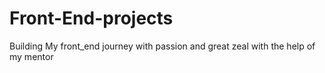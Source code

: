 # Front-End-projects
Building My front_end journey with passion and great zeal with the help of my mentor
